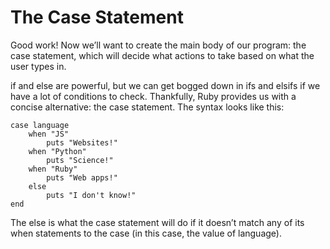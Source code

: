 # The Case Statement

Good work! Now we’ll want to create the main body of our program: the case statement, which will decide what actions to take based on what the user types in.

if and else are powerful, but we can get bogged down in ifs and elsifs if we have a lot of conditions to check. Thankfully, Ruby provides us with a concise alternative: the case statement. The syntax looks like this:

    case language
        when "JS"
            puts "Websites!"
        when "Python"
            puts "Science!"
        when "Ruby"
            puts "Web apps!"
        else
            puts "I don't know!"
    end

The else is what the case statement will do if it doesn’t match any of its when statements to the case (in this case, the value of language).
